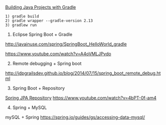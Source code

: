 
[Building Java Projects with Gradle](https://spring.io/guides/gs/gradle/)

```
1) gradle build
2) gradle wrapper --gradle-version 2.13
3) gradlew run
```

[](https://spring.io/guides/gs/gradle/)


1) Eclipse Spring Boot + Gradle

http://javainuse.com/spring/SpringBoot_HelloWorld_gradle

https://www.youtube.com/watch?v=A4oVMLJPvdo

2) Remote debugging + Spring boot

http://jdpgrailsdev.github.io/blog/2014/07/15/spring_boot_remote_debug.html

3) Spring Boot + Repository

[Spring JPA Repository](https://docs.spring.io/spring-data/jpa/docs/current/reference/html/#repositories.core-concepts)
https://www.youtube.com/watch?v=4bPT-0f-am4

4) Spring + MySQL

mySQL + Spring
https://spring.io/guides/gs/accessing-data-mysql/
